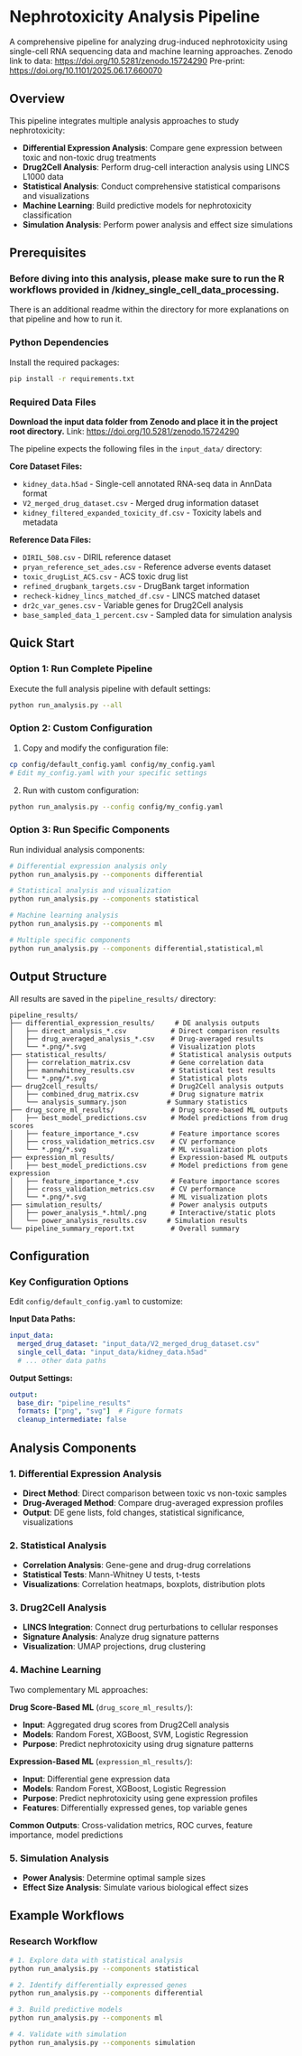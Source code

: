 # Nephrotoxicity Analysis Pipeline

A comprehensive pipeline for analyzing drug-induced nephrotoxicity using single-cell RNA sequencing data and machine learning approaches.
Zenodo link to data: https://doi.org/10.5281/zenodo.15724290
Pre-print: https://doi.org/10.1101/2025.06.17.660070

## Overview

This pipeline integrates multiple analysis approaches to study nephrotoxicity:
- **Differential Expression Analysis**: Compare gene expression between toxic and non-toxic drug treatments
- **Drug2Cell Analysis**: Perform drug-cell interaction analysis using LINCS L1000 data
- **Statistical Analysis**: Conduct comprehensive statistical comparisons and visualizations
- **Machine Learning**: Build predictive models for nephrotoxicity classification
- **Simulation Analysis**: Perform power analysis and effect size simulations

## Prerequisites
### Before diving into this analysis, please make sure to run the R workflows provided in /kidney_single_cell_data_processing. 
There is an additional readme within the directory for more explanations on that pipeline and how to run it.

### Python Dependencies
Install the required packages:

```bash
pip install -r requirements.txt
```

### Required Data Files
**Download the input data folder from Zenodo and place it in the project root directory.**
Link: https://doi.org/10.5281/zenodo.15724290

The pipeline expects the following files in the `input_data/` directory:

**Core Dataset Files:**
- `kidney_data.h5ad` - Single-cell annotated RNA-seq data in AnnData format
- `V2_merged_drug_dataset.csv` - Merged drug information dataset
- `kidney_filtered_expanded_toxicity_df.csv` - Toxicity labels and metadata

**Reference Data Files:**
- `DIRIL_508.csv` - DIRIL reference dataset
- `pryan_reference_set_ades.csv` - Reference adverse events dataset
- `toxic_drugList_ACS.csv` - ACS toxic drug list
- `refined_drugbank_targets.csv` - DrugBank target information
- `recheck-kidney_lincs_matched_df.csv` - LINCS matched dataset
- `dr2c_var_genes.csv` - Variable genes for Drug2Cell analysis
- `base_sampled_data_1_percent.csv` - Sampled data for simulation analysis

## Quick Start

### Option 1: Run Complete Pipeline
Execute the full analysis pipeline with default settings:

```bash
python run_analysis.py --all
```

### Option 2: Custom Configuration
1. Copy and modify the configuration file:
```bash
cp config/default_config.yaml config/my_config.yaml
# Edit my_config.yaml with your specific settings
```

2. Run with custom configuration:
```bash
python run_analysis.py --config config/my_config.yaml
```

### Option 3: Run Specific Components
Run individual analysis components:

```bash
# Differential expression analysis only
python run_analysis.py --components differential

# Statistical analysis and visualization
python run_analysis.py --components statistical

# Machine learning analysis
python run_analysis.py --components ml

# Multiple specific components
python run_analysis.py --components differential,statistical,ml
```

## Output Structure

All results are saved in the `pipeline_results/` directory:

```
pipeline_results/
├── differential_expression_results/     # DE analysis outputs
│   ├── direct_analysis_*.csv           # Direct comparison results
│   ├── drug_averaged_analysis_*.csv    # Drug-averaged results
│   └── *.png/*.svg                     # Visualization plots
├── statistical_results/                # Statistical analysis outputs
│   ├── correlation_matrix.csv          # Gene correlation data
│   ├── mannwhitney_results.csv         # Statistical test results
│   └── *.png/*.svg                     # Statistical plots
├── drug2cell_results/                  # Drug2Cell analysis outputs
│   ├── combined_drug_matrix.csv        # Drug signature matrix
│   └── analysis_summary.json          # Summary statistics
├── drug_score_ml_results/              # Drug score-based ML outputs
│   ├── best_model_predictions.csv      # Model predictions from drug scores
│   ├── feature_importance_*.csv        # Feature importance scores
│   ├── cross_validation_metrics.csv    # CV performance
│   └── *.png/*.svg                     # ML visualization plots
├── expression_ml_results/              # Expression-based ML outputs
│   ├── best_model_predictions.csv      # Model predictions from gene expression
│   ├── feature_importance_*.csv        # Feature importance scores
│   ├── cross_validation_metrics.csv    # CV performance
│   └── *.png/*.svg                     # ML visualization plots
├── simulation_results/                 # Power analysis outputs
│   ├── power_analysis_*.html/.png      # Interactive/static plots
│   └── power_analysis_results.csv     # Simulation results
└── pipeline_summary_report.txt         # Overall summary
```

## Configuration

### Key Configuration Options

Edit `config/default_config.yaml` to customize:

**Input Data Paths:**
```yaml
input_data:
  merged_drug_dataset: "input_data/V2_merged_drug_dataset.csv"
  single_cell_data: "input_data/kidney_data.h5ad"
  # ... other data paths
```

**Output Settings:**
```yaml
output:
  base_dir: "pipeline_results"
  formats: ["png", "svg"]  # Figure formats
  cleanup_intermediate: false
```

## Analysis Components

### 1. Differential Expression Analysis
- **Direct Method**: Direct comparison between toxic vs non-toxic samples
- **Drug-Averaged Method**: Compare drug-averaged expression profiles
- **Output**: DE gene lists, fold changes, statistical significance, visualizations

### 2. Statistical Analysis
- **Correlation Analysis**: Gene-gene and drug-drug correlations
- **Statistical Tests**: Mann-Whitney U tests, t-tests
- **Visualizations**: Correlation heatmaps, boxplots, distribution plots

### 3. Drug2Cell Analysis
- **LINCS Integration**: Connect drug perturbations to cellular responses
- **Signature Analysis**: Analyze drug signature patterns
- **Visualization**: UMAP projections, drug clustering

### 4. Machine Learning
Two complementary ML approaches:

**Drug Score-Based ML** (`drug_score_ml_results/`):
- **Input**: Aggregated drug scores from Drug2Cell analysis
- **Models**: Random Forest, XGBoost, SVM, Logistic Regression
- **Purpose**: Predict nephrotoxicity using drug signature patterns

**Expression-Based ML** (`expression_ml_results/`):
- **Input**: Differential gene expression data
- **Models**: Random Forest, XGBoost, Logistic Regression
- **Purpose**: Predict nephrotoxicity using gene expression profiles
- **Features**: Differentially expressed genes, top variable genes

**Common Outputs**: Cross-validation metrics, ROC curves, feature importance, model predictions

### 5. Simulation Analysis
- **Power Analysis**: Determine optimal sample sizes
- **Effect Size Analysis**: Simulate various biological effect sizes

## Example Workflows

### Research Workflow
```bash
# 1. Explore data with statistical analysis
python run_analysis.py --components statistical

# 2. Identify differentially expressed genes
python run_analysis.py --components differential

# 3. Build predictive models
python run_analysis.py --components ml

# 4. Validate with simulation
python run_analysis.py --components simulation
```
